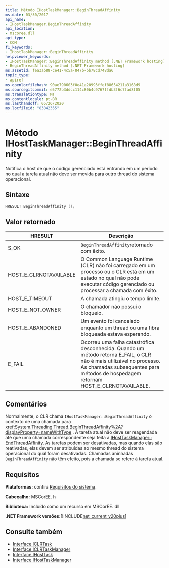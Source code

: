 ```yaml
---
title: Método IHostTaskManager::BeginThreadAffinity
ms.date: 03/30/2017
api_name:
- IHostTaskManager.BeginThreadAffinity
api_location:
- mscoree.dll
api_type:
- COM
f1_keywords:
- IHostTaskManager::BeginThreadAffinity
helpviewer_keywords:
- IHostTaskManager::BeginThreadAffinity method [.NET Framework hosting]
- BeginThreadAffinity method [.NET Framework hosting]
ms.assetid: fea3ab88-ce41-4c5a-847b-bb78cd748da6
topic_type:
- apiref
ms.openlocfilehash: 90ae790603f0e41a20993ffef88654211a3168d9
ms.sourcegitcommit: e5772b3ddcc114c80b4c9767ffdb3f6c7fad8f05
ms.translationtype: MT
ms.contentlocale: pt-BR
ms.lasthandoff: 05/26/2020
ms.locfileid: "83842355"
---
```

# <a name="ihosttaskmanagerbeginthreadaffinity-method"></a>Método IHostTaskManager::BeginThreadAffinity
Notifica o host de que o código gerenciado está entrando em um período no qual a tarefa atual não deve ser movida para outro thread do sistema operacional.  
  
## <a name="syntax"></a>Sintaxe  
  
```cpp  
HRESULT BeginThreadAffinity ();  
```  
  
## <a name="return-value"></a>Valor retornado  
  
|HRESULT|Descrição|  
|-------------|-----------------|  
|S_OK|`BeginThreadAffinity`retornado com êxito.|  
|HOST_E_CLRNOTAVAILABLE|O Common Language Runtime (CLR) não foi carregado em um processo ou o CLR está em um estado no qual não pode executar código gerenciado ou processar a chamada com êxito.|  
|HOST_E_TIMEOUT|A chamada atingiu o tempo limite.|  
|HOST_E_NOT_OWNER|O chamador não possui o bloqueio.|  
|HOST_E_ABANDONED|Um evento foi cancelado enquanto um thread ou uma fibra bloqueada estava esperando.|  
|E_FAIL|Ocorreu uma falha catastrófica desconhecida. Quando um método retorna E_FAIL, o CLR não é mais utilizável no processo. As chamadas subsequentes para métodos de hospedagem retornam HOST_E_CLRNOTAVAILABLE.|  
  
## <a name="remarks"></a>Comentários  
 Normalmente, o CLR chama `IHostTaskManager::BeginThreadAffinity` o contexto de uma chamada para <xref:System.Threading.Thread.BeginThreadAffinity%2A?displayProperty=nameWithType> . A tarefa atual não deve ser reagendada até que uma chamada correspondente seja feita a [IHostTaskManager:: EndThreadAffinity](ihosttaskmanager-endthreadaffinity-method.md). As tarefas podem ser desativadas, mas quando elas são reativadas, elas devem ser atribuídas ao mesmo thread do sistema operacional do qual foram desativadas. Chamadas aninhadas `BeginThreadAffinity` não têm efeito, pois a chamada se refere à tarefa atual.  
  
## <a name="requirements"></a>Requisitos  
 **Plataformas:** confira [Requisitos do sistema](../../get-started/system-requirements.md).  
  
 **Cabeçalho:** MSCorEE. h  
  
 **Biblioteca:** Incluído como um recurso em MSCorEE. dll  
  
 **.NET Framework versões:**[!INCLUDE[net_current_v20plus](../../../../includes/net-current-v20plus-md.md)]  
  
## <a name="see-also"></a>Consulte também

- [Interface ICLRTask](iclrtask-interface.md)
- [Interface ICLRTaskManager](iclrtaskmanager-interface.md)
- [Interface IHostTask](ihosttask-interface.md)
- [Interface IHostTaskManager](ihosttaskmanager-interface.md)
